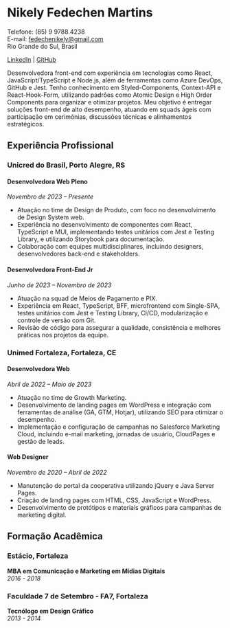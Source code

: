# Nikely Fedechen Martins
Telefone: (85) 9 9788.4238  
E-mail: fedechenikely@gmail.com  
Rio Grande do Sul, Brasil

[LinkedIn](https://www.linkedin.com/in/nikelyfedechen/) | [GitHub](https://github.com/nikelyfedechen)

Desenvolvedora front-end com experiência em tecnologias como React, JavaScript/TypeScript e Node.js, além de ferramentas como Azure DevOps, GitHub e Jest. Tenho conhecimento em Styled-Components, Context-API e React-Hook-Form, utilizando padrões como Atomic Design e High Order Components para organizar e otimizar projetos. Meu objetivo é entregar soluções front-end de alto desempenho, atuando em squads ágeis com participação em cerimônias, discussões técnicas e alinhamentos estratégicos.

## Experiência Profissional

### **Unicred do Brasil, Porto Alegre, RS**  
#### Desenvolvedora Web Pleno  
*Novembro de 2023 – Presente*
- Atuação no time de Design de Produto, com foco no desenvolvimento de Design System web.
- Experiência no desenvolvimento de componentes com React, TypeScript e MUI, implementando testes unitários com Jest e Testing Library, e utilizando Storybook para documentação.
- Colaboração com equipes multidisciplinares, incluindo designers, desenvolvedores back-end e stakeholders.

#### Desenvolvedora Front-End Jr  
*Junho de 2023 – Novembro de 2023*
- Atuação na squad de Meios de Pagamento e PIX.
- Experiência em React, TypeScript, BFF, microfrontend com Single-SPA, testes unitários com Jest e Testing Library, CI/CD, modularização e controle de versão com Git.
- Revisão de código para assegurar a qualidade, consistência e melhores práticas nos projetos da equipe.

### **Unimed Fortaleza, Fortaleza, CE**
#### Desenvolvedora Web  
*Abril de 2022 – Maio de 2023*
- Atuação no time de Growth Marketing.
- Desenvolvimento de landing pages em WordPress e integração com ferramentas de análise (GA, GTM, Hotjar), utilizando SEO para otimizar o desempenho.
- Implementação e configuração de campanhas no Salesforce Marketing Cloud, incluindo e-mail marketing, jornadas de usuário, CloudPages e gestão de leads.

#### Web Designer  
*Novembro de 2020 – Abril de 2022*
- Manutenção do portal da cooperativa utilizando jQuery e Java Server Pages.
- Criação de landing pages com HTML, CSS, JavaScript e WordPress.
- Desenvolvimento de protótipos e materiais gráficos para campanhas de marketing digital.

## Formação Acadêmica

### **Estácio, Fortaleza**  
**MBA em Comunicação e Marketing em Mídias Digitais**  
*2016 - 2018*

### **Faculdade 7 de Setembro - FA7, Fortaleza**  
**Tecnólogo em Design Gráfico**  
*2013 - 2014* 
